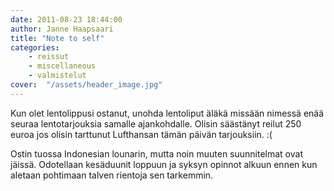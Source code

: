 ```yaml
---
date: 2011-08-23 18:44:00
author: Janne Haapsaari
title: "Note to self"
categories:
    - reissut
    - miscellaneous
    - valmistelut
cover:  "/assets/header_image.jpg"
---
```


Kun olet lentolippusi ostanut, unohda lentoliput äläkä missään nimessä enää
seuraa lentotarjouksia samalle ajankohdalle. Olisin säästänyt reilut 250 euroa
jos olisin tarttunut Lufthansan tämän päivän tarjouksiin. :(

Ostin tuossa Indonesian lounarin, mutta noin muuten suunnitelmat ovat jäissä.
Odotellaan kesäduunit loppuun ja syksyn opinnot alkuun ennen kun aletaan
pohtimaan talven rientoja sen tarkemmin.

